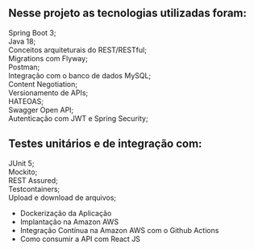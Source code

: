 ## Nesse projeto as tecnologias utilizadas foram:

Spring Boot 3;  
Java 18;  
Conceitos arquiteturais do REST/RESTful;  
Migrations com Flyway;  
Postman;  
Integração com o banco de dados MySQL;  
Content Negotiation;  
Versionamento de APIs;  
HATEOAS;  
Swagger Open API;  
Autenticação com JWT e Spring Security;

## Testes unitários e de integração com:  

JUnit 5;  
Mockito;  
REST Assured;  
Testcontainers;  
Upload e download de arquivos;  

* Dockerização da Aplicação  
* Implantação na Amazon AWS  
* Integração Contínua na Amazon AWS com o Github Actions  
* Como consumir a API com React JS  
